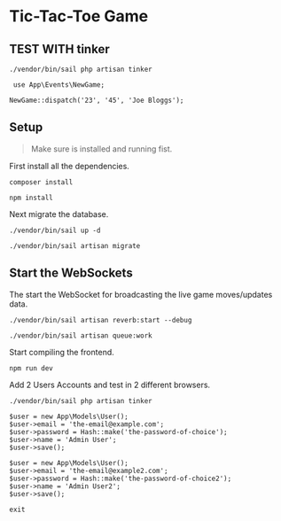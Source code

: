 # Tic-Tac-Toe Game

## TEST WITH tinker

```
./vendor/bin/sail php artisan tinker
```

```
 use App\Events\NewGame;
```

```
NewGame::dispatch('23', '45', 'Joe Bloggs');
```

## Setup

> Make sure is installed and running fist.

First install all the dependencies.
```
composer install
```

```
npm install
```

Next migrate the database.

```
./vendor/bin/sail up -d
```

```
./vendor/bin/sail artisan migrate
```

## Start the WebSockets

The start the WebSocket for broadcasting the live game moves/updates data.

```
./vendor/bin/sail artisan reverb:start --debug
```

```
./vendor/bin/sail artisan queue:work
```

Start compiling the frontend.

```
npm run dev
```

Add 2 Users Accounts and test in 2 different browsers.

```
./vendor/bin/sail php artisan tinker
```

```
$user = new App\Models\User();
$user->email = 'the-email@example.com';
$user->password = Hash::make('the-password-of-choice');
$user->name = 'Admin User';
$user->save();

$user = new App\Models\User();
$user->email = 'the-email@example2.com';
$user->password = Hash::make('the-password-of-choice2');
$user->name = 'Admin User2';
$user->save();

exit
```
